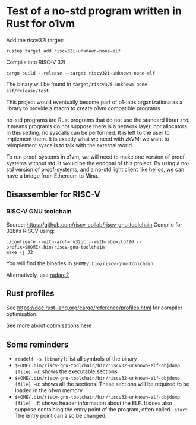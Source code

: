 # Test of a no-std program written in Rust for o1vm

Add the riscv32i target:
```
rustup target add riscv32i-unknown-none-elf
```

Compile into RISC-V 32i
```
cargo build --release --target riscv32i-unknown-none-elf
```

The binary will be found in `target/riscv32i-unknown-none-elf/release/test`.

This project would eventually become part of o1-labs organizationa as a library
to provide a macro to create o1vm compatible programs

no-std programs are Rust programs that do not use the standard librar `std`. It
means programs do not suppose there is a network layer, nor allocators.
In this setting, no syscalls can be performed.
It is left to the user to implement them.
It is exactly what we need with zkVM: we want to reimplement syscalls to talk
with the external world.

To run proof-systems in o1vm, we will need to make one version of proof-systems
without std. It would be the endgoal of this project.
By using a no-std version of proof-systems, and a no-std light client like
[helios](https://github.com/a16z/helios), we can have a bridge from Ethereum to
Mina.

## Disassembler for RISC-V

### RISC-V GNU toolchain

Source: https://github.com/riscv-collab/riscv-gnu-toolchain
Compile for 32bits RISCV using:
```shell
./configure --with-arch=rv32gc --with-abi=ilp32d --prefix=$HOME/.bin/riscv-gnu-toolchain
make -j 32
```

You will find the binaries in `$HOME/.bin/riscv-gnu-toolchain`.

Alternatively, use [radare2](https://www.radare.org/n/radare2.html)

## Rust profiles

See https://doc.rust-lang.org/cargo/reference/profiles.html for compiler optimisation.

See more about optimisations [here](https://github.com/johnthagen/min-sized-rust)

## Some reminders

- `readelf -s [binary]`: list all symbols of the binary
- `$HOME/.bin/riscv-gnu-toolchain/bin/riscv32-unknown-elf-objdump [file] -d`:
shows the executable sections
- `$HOME/.bin/riscv-gnu-toolchain/bin/riscv32-unknown-elf-objdump [file] -D`:
shows all the sections. These sections will be required to be loaded in the o1vm
memory.
- `$HOME/.bin/riscv-gnu-toolchain/bin/riscv32-unknown-elf-objdump [file] -f`:
shows header information about the ELF. It does also suppose containing the
entry point of the program, often called `_start`. The entry point can also be
changed.

